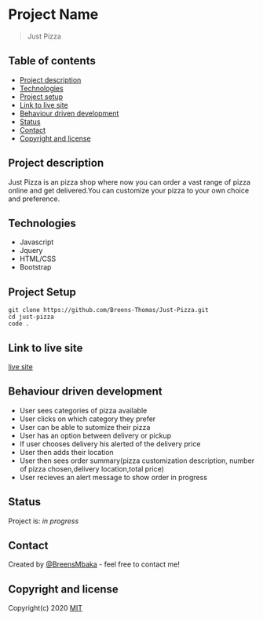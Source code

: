 # Project Name
> Just Pizza 

## Table of contents
* [Project description](#project-description)
* [Technologies](#technologies)
* [Project setup](#project-setup)
* [Link to live site](#link-to-live-site)
* [Behaviour driven development](#behaviour-driven-development)
* [Status](#status)
* [Contact](#contact)
* [Copyright and license](#copyright-and-license)

## Project description
Just Pizza is an pizza shop where now you can order a vast range of pizza online and get delivered.You can customize your pizza to your own choice and preference.

## Technologies
* Javascript
* Jquery
* HTML/CSS
* Bootstrap

## Project Setup
```
git clone https://github.com/Breens-Thomas/Just-Pizza.git
cd just-pizza
code .
```

## Link to live site
[live site](https://breens-mbaka.github.io/Just-Pizza/)

## Behaviour driven development
* User sees categories of pizza available
* User clicks on which category they prefer
* User can be able to sutomize their pizza
* User has an option between delivery or pickup
* If user chooses delivery his alerted of the delivery price
* User then adds their location
* User then sees order summary(pizza customization description, number of pizza chosen,delivery location,total price)
* User recieves an alert message to show order in progress

## Status
Project is: _in progress_

## Contact
Created by [@BreensMbaka](https://www.linkedin.com/in/breens-mbaka-b447781b9/) - feel free to contact me!

## Copyright and license
Copyright(c) 2020 [MIT](LICENSE.txt)
